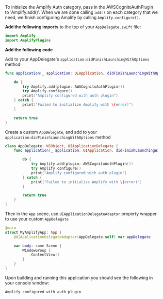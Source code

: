 To initialize the Amplify Auth category, pass in the AWSCognitoAuthPlugin to 'Amplify.add()'.  When we are done calling `add()` on each category that we need, we finish configuring Amplify by calling `Amplify.configure()`.

**Add the following imports** to the top of your `AppDelegate.swift` file:

```swift
import Amplify
import AmplifyPlugins
```

**Add the following code** 

<amplify-block-switcher>

<amplify-block name="UIKit AppDelegate">

Add to your AppDelegate's `application:didFinishLaunchingWithOptions` method

```swift
func application(_ application: UIApplication, didFinishLaunchingWithOptions launchOptions: [UIApplication.LaunchOptionsKey: Any]?) -> Bool {

    do {
        try Amplify.add(plugin: AWSCognitoAuthPlugin())
        try Amplify.configure()
        print("Amplify configured with auth plugin")
    } catch {
        print("Failed to initialize Amplify with \(error)")
    }

    return true
}
```

</amplify-block>

<amplify-block name="SwiftUI App">

Create a custom `AppDelegate`, and add to your `application:didFinishLaunchingWithOptions` method
```swift
class AppDelegate: NSObject, UIApplicationDelegate {
    func application(_ application: UIApplication, didFinishLaunchingWithOptions launchOptions: [UIApplication.LaunchOptionsKey: Any]?) -> Bool {

        do {
            try Amplify.add(plugin: AWSCognitoAuthPlugin())
            try Amplify.configure()
            print("Amplify configured with auth plugin")
        } catch {
            print("Failed to initialize Amplify with \(error)")
        }

        return true
    }
}
```

Then in the `App` scene, use `UIApplicationDelegateAdaptor` property wrapper to use your custom `AppDelegate`
```swift
@main
struct MyAmplifyApp: App {
    @UIApplicationDelegateAdaptor(AppDelegate.self) var appDelegate

    var body: some Scene {
        WindowGroup {
            ContentView()
        }
    }
}
```

</amplify-block>

</amplify-block-switcher>

Upon building and running this application you should see the following in your console window:

```bash
Amplify configured with auth plugin
```
